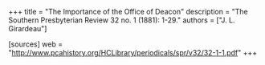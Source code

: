 +++
title = "The Importance of the Office of Deacon"
description = "The Southern Presbyterian Review 32 no. 1 (1881): 1-29."
authors = ["J. L. Girardeau"]

[sources]
web = "http://www.pcahistory.org/HCLibrary/periodicals/spr/v32/32-1-1.pdf"
+++
